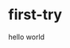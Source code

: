 # first-try
<!doctype html>
<html>
<head>
<title>let we study</title>
</head>
<body>
<p>hello world</p>
</body>
</html>
